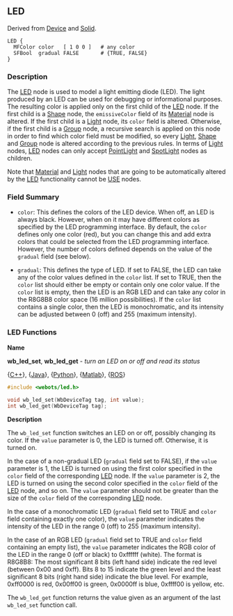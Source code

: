 ## LED

Derived from [Device](device.md) and [Solid](solid.md).

```
LED {
  MFColor color   [ 1 0 0 ]   # any color
  SFBool  gradual FALSE       # {TRUE, FALSE}
}
```

### Description

The [LED](#led) node is used to model a light emitting diode (LED).
The light produced by an LED can be used for debugging or informational purposes.
The resulting color is applied only on the first child of the [LED](#led) node.
If the first child is a [Shape](shape.md) node, the `emissiveColor` field of its [Material](material.md) node is altered.
If the first child is a [Light](light.md) node, its `color` field is altered.
Otherwise, if the first child is a [Group](group.md) node, a recursive search is applied on this node in order to find which color field must be modified, so every [Light](light.md), [Shape](shape.md) and [Group](group.md) node is altered according to the previous rules.
In terms of [Light](light.md) nodes, [LED](#led) nodes can only accept [PointLight](pointlight.md) and [SpotLight](spotlight.md) nodes as children.

Note that [Material](material.md) and [Light](light.md) nodes that are going to be automatically altered by the [LED](#led) functionality cannot be [USE](def-and-use.md) nodes.

### Field Summary

- `color`: This defines the colors of the LED device.
When off, an LED is always black.
However, when on it may have different colors as specified by the LED programming interface.
By default, the `color` defines only one color (red), but you can change this and add extra colors that could be selected from the LED programming interface.
However, the number of colors defined depends on the value of the `gradual` field (see below).

- `gradual`: This defines the type of LED.
If set to FALSE, the LED can take any of the color values defined in the `color` list.
If set to TRUE, then the `color` list should either be empty or contain only one color value.
If the `color` list is empty, then the LED is an RGB LED and can take any color in the R8G8B8 color space (16 million possibilities).
If the `color` list contains a single color, then the LED is monochromatic, and its intensity can be adjusted between 0 (off) and 255 (maximum intensity).

### LED Functions

**Name**

**wb\_led\_set**, **wb\_led\_get** - *turn an LED on or off and read its status*

{[C++](cpp-api.md#cpp_led)}, {[Java](java-api.md#java_led)}, {[Python](python-api.md#python_led)}, {[Matlab](matlab-api.md#matlab_led)}, {[ROS](ros-api.md)}

```c
#include <webots/led.h>

void wb_led_set(WbDeviceTag tag, int value);
int wb_led_get(WbDeviceTag tag);
```

**Description**

The `wb_led_set` function switches an LED on or off, possibly changing its color.
If the `value` parameter is 0, the LED is turned off.
Otherwise, it is turned on.

In the case of a non-gradual LED (`gradual` field set to FALSE), if the `value` parameter is 1, the LED is turned on using the first color specified in the `color` field of the corresponding [LED](#led) node.
If the `value` parameter is 2, the LED is turned on using the second color specified in the `color` field of the [LED](#led) node, and so on.
The `value` parameter should not be greater than the size of the `color` field of the corresponding [LED](#led) node.

In the case of a monochromatic LED (`gradual` field set to TRUE and `color` field containing exactly one color), the `value` parameter indicates the intensity of the LED in the range 0 (off) to 255 (maximum intensity).

In the case of an RGB LED (`gradual` field set to TRUE and `color` field containing an empty list), the `value` parameter indicates the RGB color of the LED in the range 0 (off or black) to 0xffffff (white).
The format is R8G8B8: The most significant 8 bits (left hand side) indicate the red level (between 0x00 and 0xff).
Bits 8 to 15 indicate the green level and the least significant 8 bits (right hand side) indicate the blue level.
For example, 0xff0000 is red, 0x00ff00 is green, 0x0000ff is blue, 0xffff00 is yellow, etc.

The `wb_led_get` function returns the value given as an argument of the last `wb_led_set` function call.
